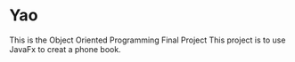 # Yao
This is the Object Oriented Programming Final Project
This project is to use JavaFx to creat a phone book.
